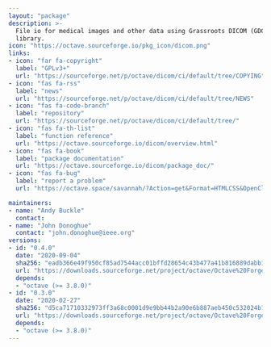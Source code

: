 ```yaml
---
layout: "package"
description: >-
  File io for medical images and other data using Grassroots DICOM (GDCM)
  library.
icon: "https://octave.sourceforge.io/pkg_icon/dicom.png"
links:
- icon: "far fa-copyright"
  label: "GPLv3+"
  url: "https://sourceforge.net/p/octave/dicom/ci/default/tree/COPYING"
- icon: "fas fa-rss"
  label: "news"
  url: "https://sourceforge.net/p/octave/dicom/ci/default/tree/NEWS"
- icon: "fas fa-code-branch"
  label: "repository"
  url: "https://sourceforge.net/p/octave/dicom/ci/default/tree/"
- icon: "fas fa-th-list"
  label: "function reference"
  url: "https://octave.sourceforge.io/dicom/overview.html"
- icon: "fas fa-book"
  label: "package documentation"
  url: "https://octave.sourceforge.io/dicom/package_doc/"
- icon: "fas fa-bug"
  label: "report a problem"
  url: "https://octave.space/savannah/?Action=get&Format=HTMLCSS&OpenClosed=open&Title=[octave%20forge]%20(dicom)"

maintainers:
- name: "Andy Buckle"
  contact:
- name: "John Donoghue"
  contact: "john.donoghue@ieee.org"
versions:
- id: "0.4.0"
  date: "2020-09-04"
  sha256: "eadb366e49f950cf85ad7544acc01bffd28654c43b477a41b816889dabb13c8c"
  url: "https://downloads.sourceforge.net/project/octave/Octave%20Forge%20Packages/Individual%20Package%20Releases/dicom-0.4.0.tar.gz"
  depends:
  - "octave (>= 3.8.0)"
- id: "0.3.0"
  date: "2020-02-27"
  sha256: "d5ca71710332973ff3a68c0001d9e9bb44b2a90e6b887aeb450c532024b1417d"
  url: "https://downloads.sourceforge.net/project/octave/Octave%20Forge%20Packages/Individual%20Package%20Releases/dicom-0.3.0.tar.gz"
  depends:
  - "octave (>= 3.8.0)"
---
```

